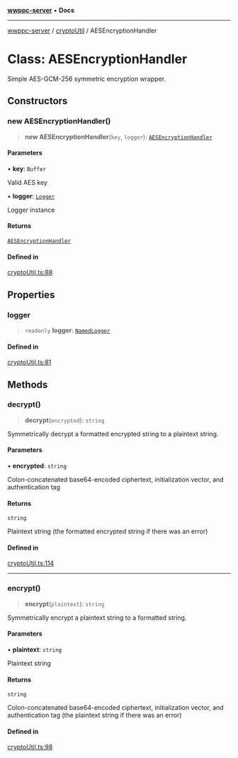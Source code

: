 [**wwppc-server**](../../README.md) • **Docs**

***

[wwppc-server](../../modules.md) / [cryptoUtil](../README.md) / AESEncryptionHandler

# Class: AESEncryptionHandler

Simple AES-GCM-256 symmetric encryption wrapper.

## Constructors

### new AESEncryptionHandler()

> **new AESEncryptionHandler**(`key`, `logger`): [`AESEncryptionHandler`](AESEncryptionHandler.md)

#### Parameters

• **key**: `Buffer`

Valid AES key

• **logger**: [`Logger`](../../log/interfaces/Logger.md)

Logger instance

#### Returns

[`AESEncryptionHandler`](AESEncryptionHandler.md)

#### Defined in

[cryptoUtil.ts:88](https://github.com/WWPPC/WWPPC-server/blob/96bcc74e00ec496e35202c4bddfc3a060fa4a556/src/cryptoUtil.ts#L88)

## Properties

### logger

> `readonly` **logger**: [`NamedLogger`](../../log/classes/NamedLogger.md)

#### Defined in

[cryptoUtil.ts:81](https://github.com/WWPPC/WWPPC-server/blob/96bcc74e00ec496e35202c4bddfc3a060fa4a556/src/cryptoUtil.ts#L81)

## Methods

### decrypt()

> **decrypt**(`encrypted`): `string`

Symmetrically decrypt a formatted encrypted string to a plaintext string.

#### Parameters

• **encrypted**: `string`

Colon-concatenated base64-encoded ciphertext, initialization vector, and authentication tag

#### Returns

`string`

Plaintext string (the formatted encrypted string if there was an error)

#### Defined in

[cryptoUtil.ts:114](https://github.com/WWPPC/WWPPC-server/blob/96bcc74e00ec496e35202c4bddfc3a060fa4a556/src/cryptoUtil.ts#L114)

***

### encrypt()

> **encrypt**(`plaintext`): `string`

Symmetrically encrypt a plaintext string to a formatted string.

#### Parameters

• **plaintext**: `string`

Plaintext string

#### Returns

`string`

Colon-concatenated base64-encoded ciphertext, initialization vector, and authentication tag (the plaintext string if there was an error)

#### Defined in

[cryptoUtil.ts:98](https://github.com/WWPPC/WWPPC-server/blob/96bcc74e00ec496e35202c4bddfc3a060fa4a556/src/cryptoUtil.ts#L98)

